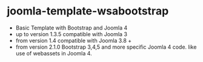 # joomla-template-wsabootstrap
- Basic Template with Bootstrap and Joomla 4
- up to version 1.3.5 compatible with Joomla 3
- from version 1.4 compatible with Joomla 3.8 +
- from version 2.1.0 Bootstrap 3,4,5 and more specific Joomla 4 code. like use of webassets in Joomla 4.